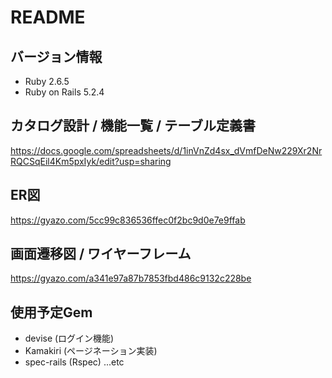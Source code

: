 # README

## バージョン情報
- Ruby 2.6.5
- Ruby on Rails 5.2.4

## カタログ設計 / 機能一覧 / テーブル定義書
https://docs.google.com/spreadsheets/d/1inVnZd4sx_dVmfDeNw229Xr2NrRQCSqEil4Km5pxIyk/edit?usp=sharing

## ER図
https://gyazo.com/5cc99c836536ffec0f2bc9d0e7e9ffab

## 画面遷移図 / ワイヤーフレーム
https://gyazo.com/a341e97a87b7853fbd486c9132c228be

## 使用予定Gem
- devise (ログイン機能)
- Kamakiri (ページネーション実装)
- spec-rails (Rspec) ...etc
